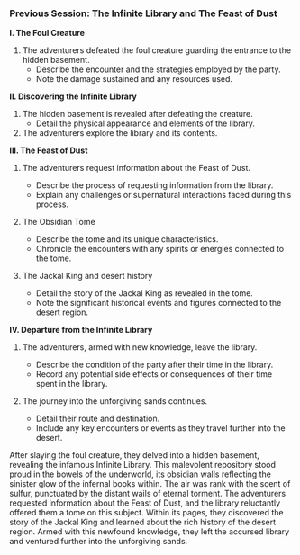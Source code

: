 ### Previous Session: The Infinite Library and The Feast of Dust

**I. The Foul Creature**

1. The adventurers defeated the foul creature guarding the entrance to the hidden basement.
    - Describe the encounter and the strategies employed by the party.
    - Note the damage sustained and any resources used.

**II. Discovering the Infinite Library**

1. The hidden basement is revealed after defeating the creature.
    - Detail the physical appearance and elements of the library.
2. The adventurers explore the library and its contents.

**III. The Feast of Dust**

1. The adventurers request information about the Feast of Dust.
    - Describe the process of requesting information from the library.
    - Explain any challenges or supernatural interactions faced during this process.

2. The Obsidian Tome
    - Describe the tome and its unique characteristics.
    - Chronicle the encounters with any spirits or energies connected to the tome.

3. The Jackal King and desert history
    - Detail the story of the Jackal King as revealed in the tome.
    - Note the significant historical events and figures connected to the desert region.

**IV. Departure from the Infinite Library**

1. The adventurers, armed with new knowledge, leave the library.
    - Describe the condition of the party after their time in the library.
    - Record any potential side effects or consequences of their time spent in the library.

2. The journey into the unforgiving sands continues.
    - Detail their route and destination.
    - Include any key encounters or events as they travel further into the desert.



After slaying the foul creature, they delved into a hidden basement, revealing the infamous Infinite Library. This malevolent repository stood proud in the bowels of the underworld, its obsidian walls reflecting the sinister glow of the infernal books within. The air was rank with the scent of sulfur, punctuated by the distant wails of eternal torment.
The adventurers requested information about the Feast of Dust, and the library reluctantly offered them a tome on this subject. Within its pages, they discovered the story of the Jackal King and learned about the rich history of the desert region. Armed with this newfound knowledge, they left the accursed library and ventured further into the unforgiving sands.